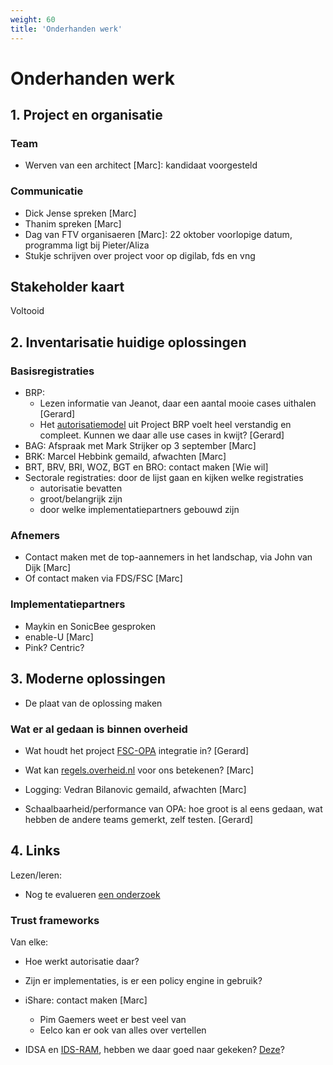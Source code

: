 ```yaml
---
weight: 60
title: 'Onderhanden werk'
---
```


# Onderhanden werk

## 1. Project en organisatie

### Team
- Werven van een architect [Marc]: kandidaat voorgesteld

### Communicatie
- Dick Jense spreken [Marc]
- Thanim spreken [Marc]
- Dag van FTV organisaeren [Marc]: 22 oktober voorlopige datum, programma ligt bij Pieter/Aliza
- Stukje schrijven over project voor op digilab, fds en vng

## Stakeholder kaart

Voltooid

## 2. Inventarisatie huidige oplossingen

### Basisregistraties
- BRP: 
  - Lezen informatie van Jeanot, daar een aantal mooie cases uithalen [Gerard]
  - Het [autorisatiemodel](https://vvng.sharepoint.com/:b:/r/sites/FTV/Gedeelde%20documenten/General/BRP/ASP-Autorisatiemodel.pdf?csf=1&web=1&e=e6AndT) uit Project BRP voelt heel verstandig en compleet. Kunnen we daar alle use cases in kwijt? [Gerard]
- BAG: Afspraak met Mark Strijker op 3 september [Marc]
- BRK: Marcel Hebbink gemaild, afwachten [Marc]
- BRT, BRV, BRI, WOZ, BGT en BRO: contact maken [Wie wil]
- Sectorale registraties: door de lijst gaan en kijken welke registraties 
  - autorisatie bevatten
  - groot/belangrijk zijn
  - door welke implementatiepartners gebouwd zijn

### Afnemers
- Contact maken met de top-aannemers in het landschap, via John van Dijk [Marc]
- Of contact maken via FDS/FSC [Marc]

### Implementatiepartners
- Maykin en SonicBee gesproken
- enable-U [Marc]
- Pink? Centric?

## 3. Moderne oplossingen

- De plaat van de oplossing maken

### Wat er al gedaan is binnen overheid
- Wat houdt het project [FSC-OPA](https://gitlab.com/digilab.overheid.nl/platform/fsc-opa-integration) integratie in? [Gerard]
- Wat kan [regels.overheid.nl](https://regels.overheid.nl/) voor ons betekenen? [Marc]
- Logging: Vedran Bilanovic gemaild, afwachten [Marc]

- Schaalbaarheid/performance van OPA: hoe groot is al eens gedaan, wat hebben de andere teams gemerkt, zelf testen.  [Gerard]

## 4. Links

Lezen/leren:
- Nog te evalueren [een onderzoek](https://www.cs.ru.nl/~jhh/publications/abc-of-abcs.pdf)

### Trust frameworks
Van elke:
- Hoe werkt autorisatie daar?
- Zijn er implementaties, is er een policy engine in gebruik?

- iShare: contact maken [Marc]
  - Pim Gaemers weet er best veel van
  - Eelco kan er ook van alles over vertellen
- IDSA en [IDS-RAM](https://docs.internationaldataspaces.org/ids-knowledgebase/v/ids-ram-4), hebben we daar goed naar gekeken? [Deze](https://docs.geostandaarden.nl/eu/VerkenningDataspaces/)?

  